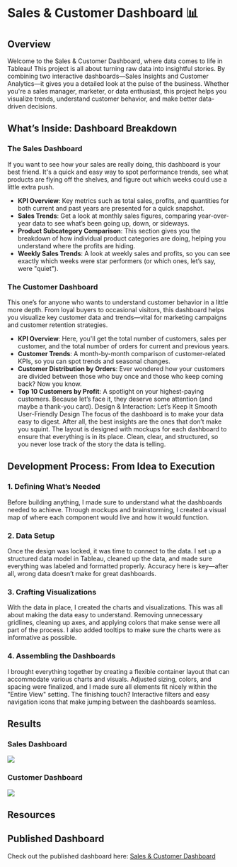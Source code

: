 # Sales & Customer Dashboard 📊

## Overview

Welcome to the Sales & Customer Dashboard, where data comes to life in Tableau! This project is all about turning raw data into insightful stories. By combining two interactive dashboards—Sales Insights and Customer Analytics—it gives you a detailed look at the pulse of the business. Whether you're a sales manager, marketer, or data enthusiast, this project helps you visualize trends, understand customer behavior, and make better data-driven decisions.

## What’s Inside: Dashboard Breakdown
### The Sales Dashboard
If you want to see how your sales are really doing, this dashboard is your best friend. It's a quick and easy way to spot performance trends, see what products are flying off the shelves, and figure out which weeks could use a little extra push.

- **KPI Overview**: Key metrics such as total sales, profits, and quantities for both current and past years are presented for a quick snapshot.
- **Sales Trends**: Get a look at monthly sales figures, comparing year-over-year data to see what’s been going up, down, or sideways.
- **Product Subcategory Comparison**: This section gives you the breakdown of how individual product categories are doing, helping you understand where the profits are hiding.
- **Weekly Sales Trends**: A look at weekly sales and profits, so you can see exactly which weeks were star performers (or which ones, let’s say, were "quiet").
### The Customer Dashboard
This one’s for anyone who wants to understand customer behavior in a little more depth. From loyal buyers to occasional visitors, this dashboard helps you visualize key customer data and trends—vital for marketing campaigns and customer retention strategies.

- **KPI Overview**: Here, you'll get the total number of customers, sales per customer, and the total number of orders for current and previous years.
- **Customer Trends**: A month-by-month comparison of customer-related KPIs, so you can spot trends and seasonal changes.
- **Customer Distribution by Orders**: Ever wondered how your customers are divided between those who buy once and those who keep coming back? Now you know.
- **Top 10 Customers by Profit**: A spotlight on your highest-paying customers. Because let’s face it, they deserve some attention (and maybe a thank-you card).
Design & Interaction: Let’s Keep It Smooth
User-Friendly Design
The focus of the dashboard is to make your data easy to digest. After all, the best insights are the ones that don’t make you squint. The layout is designed with mockups for each dashboard to ensure that everything is in its place. Clean, clear, and structured, so you never lose track of the story the data is telling.


## Development Process: From Idea to Execution
### 1. Defining What’s Needed
Before building anything, I made sure to understand what the dashboards needed to achieve. Through mockups and brainstorming, I created a visual map of where each component would live and how it would function.

### 2. Data Setup
Once the design was locked, it was time to connect to the data. I set up a structured data model in Tableau, cleaned up the data, and made sure everything was labeled and formatted properly. Accuracy here is key—after all, wrong data doesn’t make for great dashboards.

### 3. Crafting Visualizations
With the data in place, I created the charts and visualizations. This was all about making the data easy to understand. Removing unnecessary gridlines, cleaning up axes, and applying colors that make sense were all part of the process. I also added tooltips to make sure the charts were as informative as possible.

### 4. Assembling the Dashboards
I brought everything together by creating a flexible container layout that can accommodate various charts and visuals. Adjusted sizing, colors, and spacing were finalized, and I made sure all elements fit nicely within the "Entire View" setting. The finishing touch? Interactive filters and easy navigation icons that make jumping between the dashboards seamless.

## Results

### Sales Dashboard
![](<Sales Dashboard.png>)

### Customer Dashboard
![](<Customer Dashboard.png>)

## Resources
## Published Dashboard
Check out the published dashboard here: [Sales & Customer Dashboard](https://public.tableau.com/app/profile/nikitha.sathish/viz/SalesCustomerDashboard_17153550286940/SalesDashboard)

